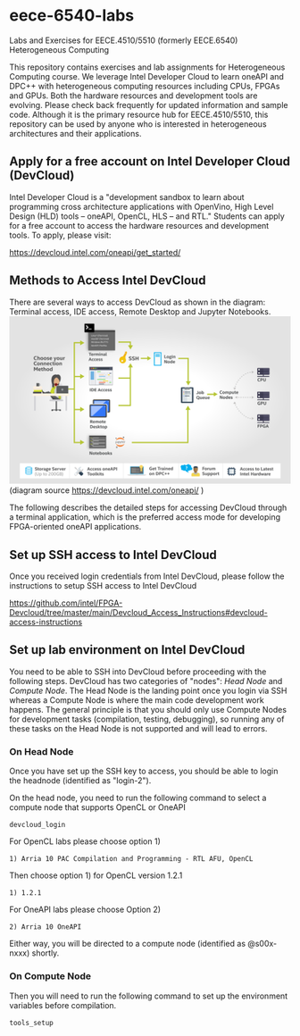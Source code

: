 # eece-6540-labs
Labs and Exercises for EECE.4510/5510 (formerly EECE.6540) Heterogeneous Computing

This repository contains exercises and lab assignments for Heterogeneous Computing course. We leverage Intel Developer Cloud to learn oneAPI and DPC++ with heterogeneous computing resources including CPUs, FPGAs and GPUs. Both the hardware resources and development tools are evolving. Please check back frequently for updated information and sample code. Although it is the primary resource hub for EECE.4510/5510, this repository can be used by anyone who is interested in heterogeneous architectures and their applications.

## Apply for a free account on Intel Developer Cloud (DevCloud)

Intel Developer Cloud is a "development sandbox to learn about programming cross architecture applications with OpenVino, High Level Design (HLD) tools – oneAPI, OpenCL, HLS – and RTL." Students can apply for a free account to access the hardware resources and development tools. To apply, please visit:

https://devcloud.intel.com/oneapi/get_started/

## Methods to Access Intel DevCloud

There are several ways to access DevCloud as shown in the diagram: Terminal access, IDE access, Remote Desktop and Jupyter Notebooks.
![Modes of Connections to DevCloud](DevCloud_Abstract_Diagram_v2.png)
(diagram source https://devcloud.intel.com/oneapi/ )

The following describes the detailed steps for accessing DevCloud through a terminal application, which is the preferred access mode for developing FPGA-oriented oneAPI applications.

## Set up SSH access to Intel DevCloud

Once you received login credentials from Intel DevCloud, please follow the instructions to setup SSH access to Intel DevCloud

https://github.com/intel/FPGA-Devcloud/tree/master/main/Devcloud_Access_Instructions#devcloud-access-instructions

## Set up lab environment on Intel DevCloud

You need to be able to SSH into DevCloud before proceeding with the following steps. DevCloud has two categories of "nodes": *Head Node* and *Compute Node*. The Head Node is the landing point once you login via SSH whereas a Compute Node is where the main code development work happens. The general principle is that you should only use Compute Nodes for development tasks (compilation, testing, debugging), so running any of these tasks on the Head Node is not supported and will lead to errors.

### On Head Node
Once you have set up the SSH key to access, you should be able to login the headnode (identified as "login-2").

On the head node, you need to run the following command to select a compute node that supports OpenCL or OneAPI 

```
devcloud_login
```

For OpenCL labs please choose option 1)
```
1) Arria 10 PAC Compilation and Programming - RTL AFU, OpenCL
```
Then choose option 1) for OpenCL version 1.2.1
```
1) 1.2.1
```

For OneAPI labs please choose Option 2)
```
2) Arria 10 OneAPI
```

Either way, you will be directed to a compute node (identified as @s00x-nxxx) shortly. 

### On Compute Node
Then you will need to run the following command to set up the environment variables before compilation.

```
tools_setup
```
